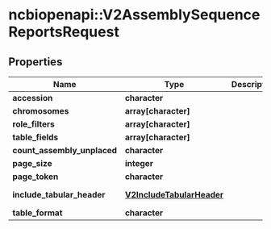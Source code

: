# ncbiopenapi::V2AssemblySequenceReportsRequest


## Properties
Name | Type | Description | Notes
------------ | ------------- | ------------- | -------------
**accession** | **character** |  | [optional] 
**chromosomes** | **array[character]** |  | [optional] 
**role_filters** | **array[character]** |  | [optional] 
**table_fields** | **array[character]** |  | [optional] 
**count_assembly_unplaced** | **character** |  | [optional] 
**page_size** | **integer** |  | [optional] 
**page_token** | **character** |  | [optional] 
**include_tabular_header** | [**V2IncludeTabularHeader**](v2IncludeTabularHeader.md) |  | [optional] [Enum: ] 
**table_format** | **character** |  | [optional] 



